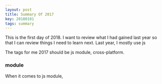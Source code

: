 ```yaml
---
layout: post
title: Summary Of 2017 
key: 20180101
tags: summary
---
```


This is the first day of 2018. I want to review what I had gained last year so that I can review things I need to learn next. Last year, I mostly use js 

The tags for me 2017 should be js module, cross-platform.

### module

When it comes to js module, 